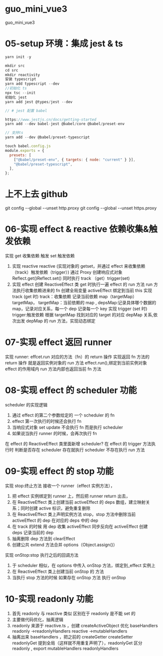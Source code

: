 # guo_mini_vue3

guo_mini_vue3

# 05-setup 环境：集成 jest & ts

```js
yarn init -y

mkdir src
cd src
mkdir reactivity
安装 typescript
yarn add typescript --dev
//初始化 ts
npx tsc --init
初始化 jest
yarn add jest @types/jest --dev

// # jest 配置 babel

https://www.jestjs.cn/docs/getting-started
yarn add --dev babel-jest @babel/core @babel/preset-env

// 支持ts
yarn add --dev @babel/preset-typescript

touch babel.config.js
module.exports = {
  presets: [
    ["@babel/preset-env", { targets: { node: "current" } }],
    "@babel/preset-typescript",
  ],
};
```

# 上不上去 github

git config --global --unset http.proxy
git config --global --unset https.proxy

# 06-实现 effect & reactive 依赖收集&触发依赖

实现 get 收集依赖 触发 set 触发依赖

1. 实现 reactive
   reactive (实现对象的 getset，并通过 effect 来收集依赖（track）触发依赖（trigger）)
   通过 Proxy 创建响应式对象 Reflect.get()Reflect.set() 同时执行 track （get）trigger(set)
2. 实现 effect
   创建 ReactiveEffect 类
   get 时执行一遍 effect 的 run 方法 run 方法执行收集依赖进来的 fn
   创建全局变量 activeEffect 绑定到当前 this
   实现 track (get 时) track：收集依赖 记录当前依赖 map（targetMap）targetMap， targetMap：当前依赖的 map , depsMap:记录具体哪个数据的 map，记录对应关系，每一个 dep 记录每一个 key
   实现 trigger (set 时) trigger:触发依赖 根据 targetMap 找到对应的 target 的对应 depMap 关系,依次出发 depMap 的 run 方法，实现动态绑定

# 07-实现 effect 返回 runner

实现 runner: effcet.run 对应的方法（fn）的 return 操作
实现返回 fn 方法的 return 操作 就是返回实例对象的 run 方法 effect.run(),绑定到当前实例对象 effect 的作用域内 run 方法内部也返回当前 fn 方法

# 08-实现 effect 的 scheduler 功能

scheduler 的实现逻辑

1. 通过 effect 的第二个参数给定的 一个 scheduler 的 fn
2. effect 第一次执行的时候还会执行 fn
3. 当响应式对象 set update 不会执行 fn 而是执行 scheduler
4. 如果说当执行 runner 的时候，会再次执行 fn

在 effect 的 ReactiveEffect 类里面新增 scheduler?
在 effect 的 trigger 方法执行时 判断是否存在 scheduler 存在就执行 scheduler 不存在执行 run 方法

# 09-实现 effect 的 stop 功能

实现 stop:终止方法 接收一个 runner（effect 实例方法），

1. 把 effect 实例绑定到 runner 上，然后把 runner return 出去，
2. 在 ReactiveEffect 类上创建当前 activeEffect 的 deps 数组，建立映射关系；同时创建 active 标识，避免重复删除
3. 在 ReactiveEffect 类上声明实例方法 stop，stop 方法中删除当前 activeEffect 的 dep 在对应的 deps 中的 dep
4. 在 track 的时候 用 dep 收集 activeEffect 同步反向在 activeEffect 创建 deps 记录当前的 dep
5. 抽离删除 dep 方法到 clearEffect
6. 创建公共 extend 方法合并 options（Object.assign()）

实现 onStop:stop 执行之后的回调方法

1. 于 scheduler 相似，在 options 中传入 onStop 方法，绑定到\_effect 实例上
2. 在 ReactiveEffect 类上创建当前 onStop 的 方法
3. 当执行 stop 方法的时候 如果存在 onStop 方法 执行 onStop

# 10-实现 readonly 功能

1. 首先 readonly 与 reactive 类似 区别在于 readonly 是不能 set 的
2. 主要做代码优化，抽离逻辑
3. readonly 来源于 reactive.ts ，创建 createActiveObject 优化 baseHandlers readonly ->readonlyHandlers reactive ->mutableHandlers
4. 抽离出来 baseHandlers ，把之前的 createGetter createSetter readonlyGet 提到全局（这样就不用重复声明了），readonlyGet 区分 readonly , export mutableHandlers readonlyHandlers
